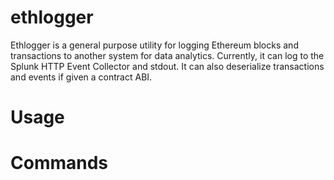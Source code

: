 # ethlogger

Ethlogger is a general purpose utility for logging Ethereum blocks and transactions to another system for data analytics. Currently, it can log to the Splunk HTTP Event Collector and stdout. It can also deserialize transactions and events if given a contract ABI.

<!-- toc -->

# Usage

<!-- usage -->

# Commands

<!-- commands -->
